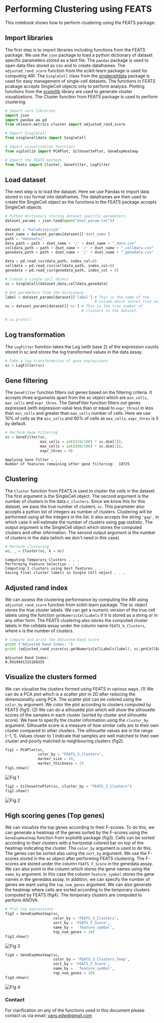 # Performing Clustering using FEATS

This notebook shows how to perform clustering using the FEATS package.

## Import libraries

The first step is to import libraries including functions from the FEATS package. We use the `json` package to load a python dictionary of dataset specific parameters stored as a text file. The `pandas` package is used to open data files stored as csv and to create dataframes. The `adjusted_rand_score` function from the scikit-learn package is used for computing ARI. The `SingleCell` class from the [singlecelldata](https://github.com/edwinv87/singlecell) package is used for easy management of single-cell datasets. The functions in FEATS pcakage accepts SingleCell objects only to perform analysis. Plotting functions from the [scplotlib](https://github.com/edwinv87/scplotlib) library are used to generate cluster visualizations. The Cluster function from FEATS package is used to perform clustering.

```python
# Import core libraries
import json
import pandas as pd
from sklearn.metrics.cluster import adjusted_rand_score

# Import SingleCell
from singlecelldata import SingleCell

# Import visualization functions
from scplotlib import PCAPlot, SilhouettePlot, GeneExpHeatmap

# Import the FEATS methods
from feats import Cluster, GeneFilter, LogFilter

```

## Load dataset

The next step is to load the dataset. Here we use Pandas to import data stored in csv format into dataframes. The dataframes are then used to create the SingleCell object as the functions in the FEATS package accepts SingleCell objects.

```python
# Python dictionary storing dataset specific parameters.
dataset_params = json.load(open("dset_param.txt"))

dataset = "kolodziejczyk"
dset_name = dataset_params[dataset]['dset_name']
path = "datasets/"
data_path = path + dset_name + '/' + dset_name + "_data.csv"
celldata_path = path + dset_name + '/' + dset_name + "_celldata.csv"
genedata_path = path + dset_name + '/' + dset_name + "_genedata.csv"

data = pd.read_csv(data_path, index_col=0)
celldata = pd.read_csv(celldata_path, index_col=0)
genedata = pd.read_csv(genedata_path, index_col = 0)

# Create a single cell object
sc = SingleCell(dataset,data,celldata,genedata)

# Get parameters from the dictionary
label = dataset_params[dataset]['label'] # This is the name of the
                                         # column which stores true cell labels.
nc = dataset_params[dataset]['nc'] # This is the true number of
                                   # clusters in the dataset.

# sc.print()
```

## Log transformation

The `LogFilter` function takes the Log (with base 2) of the expression counts stored in sc and stores the log transformed values in the data assay.

```python
# Take a log transformation of gene expressions
sc = LogFilter(sc)
```

## Gene filtering

The `GeneFilter` function filters out genes based on the filtering criteria. It accepts three arguments apart from the sc object which are `min_cells`, `max_cells` and `expr_thres`. The GeneFilter function filters out genes expressed (with expression value less than or equal to `expr_thres`) in less than `min_cells` and greater than `max_cells` number of cells. Here we use 10% of cells as the `min_cells` and 90% of cells as `max_cells`. `expr_thres` is 0 by default.

```python
# Perform Gene Filtering
sc = GeneFilter(sc,
                min_cells = int((10/100) * sc.dim[1]),
                max_cells = int((90/100) * sc.dim[1]),
                expr_thres = 0)
```

    Applying Gene Filter . . .
    Number of features remaining after gene filtering:  10725
    

## Clustering

The `Cluster` function from FEATS is used to cluster the cells in the dataset. The first argument is the SingleCell object. The second argument is the number of clusters in the data `n_clusters`. Since we know this for this dataset, we pass the true number of clusters, `nc`. This parameter also accepts a python list of integers as number of clusters. Clustering will be performed using all the integers in the list. It also accepts the string `'gap'`, in which case it will estimate the number of clusters using gap statistic. The output argument is the SingleCell object which stores the computed clusters and other information. The second output argument is the number of clusters in the data (which we don't need in this case).

```python
# Perform clustering
sc, _ = Cluster(sc, k = nc)
```

    Computing Temporary Clusters . . .
    Performing Feature Selection . . .
    Computing 3 clusters using best features . . .
    Saving final cluster labels in Single Cell object . . .
    

## Adjusted rand index

We can assess the clustering performance by computing the ARI using `adjusted_rand_score` function from scikit-learn package. The sc object stores the true cluster labels. We can get a numeric version of the true cell labels using the function `getNumericCellLabels` if it is stored as a string or in any other form. The FEATS clustering also stores the computed cluster labels in the celldata assay under the column name `FEATS_k_Clusters`, where `k` is the number of clusters.

```python
# Compute and print the Adjusted Rand Score
print ("Adjusted Rand Index: ")
print (adjusted_rand_score(sc.getNumericCellLabels(label), sc.getCellData("FEATS_3_Clusters")))
```

    Adjusted Rand Index: 
    0.9919841315168355
    

## Visualize the clusters formed

We can visualize the clusters formed using FEATS in various ways. (1) We can do a PCA plot which is a scatter plot in 2D after reducing the dimensionality using PCA. The scatter plot can be colored using the `color_by` argument. We color the plot according to clusters computed by FEATS (fig1). (2) We can do a silhouette plot which will show the silhouette scores of the samples in each cluster (sorted by cluster and silhouette score). We have to specify the cluster information using the `cluster_by` argument. Silhouette score is a measure of how similar cells are to their own cluster compared to other clusters. The silhouette values are in the range $[-1, 1]$. Values closer to 1 indicate that samples are well matched to their own cluster and poorly matched to neighbouring clusters (fig2).

```python
fig1 = PCAPlot(sc,
               color_by = "FEATS_3_Clusters",
               marker_size = 10,
               marker_thickness = 2)
fig1.show()
```

![Fig 1](fig1.png)

```python
fig2 = SilhouettePlot(sc, cluster_by = "FEATS_3_Clusters")
fig2.show()
```

![Fig 2](fig2.png)

## High scoring genes (Top genes)

We can visualize the top genes according to their F-scores. To do this, we can generate a heatmap of the genes sorted by the F-scores using the `GeneExpHeatmap` function from scplotlib package (fig3). Cells can be sorted according to their clusters with a horizontal colored bar on top of the heatmap indicating the cluster. The `color_by` argument is used to do this. The genes can be sorted also using the `sort_by` argument. We use the F-scores stored in the sc object after performing FEATS clustering. The F-scores are stored under the column `FEATS_F_Score` in the genedata assay. We can also point to the column which stores the gene names using the `name_by` argument. In this case the column `feature_symbol` stores the gene names in the genedata assay. In addition, we can specify the number of genes we want using the `top_num_genes` argument. We can also generate the heatmap where cells are sorted according to the temporary clusters computed by FEATS (fig4). The temporary clusters are computed to perform ANOVA.

```python
# Plot top expressions
fig3 = GeneExpHeatmap(sc,
                      color_by = 'FEATS_3_Clusters',
                      sort_by = 'FEATS_F_Score',
                      name_by =  'feature_symbol',
                      top_num_genes = 10)
fig3.show()
```

![Fig 3](fig3.png)

```python
fig4 = GeneExpHeatmap(sc,
                      color_by = 'FEATS_3_Clusters_Temp',
                      sort_by = 'FEATS_F_Score',
                      name_by =  'feature_symbol',
                      top_num_genes = 10)
fig4.show()
```

![Fig 4](fig4.png)

### Contact

For clarification on any of the functions used in this document please contact us via email: vans.edw@gmail.com

